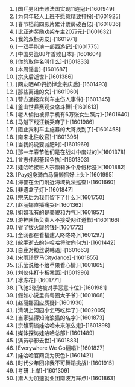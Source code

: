 
1. [国乒男团击败法国实现11连冠]-[1601949]
1. [为何年轻人上班不愿意精致打扮]-[1601925]
1. [春节档前四影片累计票房破百亿]-[1601836]
1. [比亚迪奖励劝架车主20万元]-[1601632]
1. [我的双标男友]-[1601971]
1. [一双手能演一部西游记]-[1601775]
1. [中国男篮88年首败日本]-[1601604]
1. [你的取件名叫什么]-[1601833]
1. [本周谣言]-[1601687]
1. [宗庆后逝世]-[1601386]
1. [网友晒AD钙奶悼念宗庆后]-[1601493]
1. [那些离谱的文]-[1601960]
1. [警方通报宾利车主伤人事件]-[1601345]
1. [釜山世乒赛观众席斗舞]-[1601613]
1. [老人偷拍被抓手机有6万张女生照片]-[1601640]
1. [马魁下线汪新哭麻了]-[1601986]
1. [阻止宾利车主施暴的大哥找到了]-[1601458]
1. [南来北往收官]-[1601396]
1. [当我妈说要减肥时]-[1601969]
1. [那一年春节他们是在战斗中度过的]-[1601378]
1. [曾志伟郝蕾起争执]-[1601303]
1. [娃哈哈接班人宗馥莉多个身份标签]-[1601882]
1. [Pay姐身骑白马慵懒摇好上头]-[1601995]
1. [海警在金门附近海域执法巡查]-[1601660]
1. [非遗盒子灯]-[1601847]
1. [宗庆后为我们留下了什么]-[1601750]
1. [赵丽娜直播痛哭]-[1601362]
1. [姐姐我有的是美貌和力气]-[1601857]
1. [游神队伍负责人不接受网红道歉]-[1601166]
1. [省了拔火罐的钱]-[1601772]
1. [全网都在看福建人咚咚咚]-[1601297]
1. [舵手逝去的娃哈哈将驶向何方]-[1601442]
1. [白鹿对粉丝说韩语]-[1601663]
1. [宋雨琦罗马Citydance]-[1601855]
1. [乐莹说给不给苹果看心情]-[1601865]
1. [刘仪伟打卡板凳面]-[1601996]
1. [冰冻花]-[1601771]
1. [飞驰2张驰被对手恶意卡位]-[1601981]
1. [假如小说里有粤圈太子爷]-[1601868]
1. [赵丽娜回应质疑]-[1601930]
1. [清明上河园小乞丐吃胖了]-[1602005]
1. [当家猫得知流浪猫的名字]-[1601873]
1. [宗馥莉谈娃哈哈未来怎么走]-[1601898]
1. [媒体探访娃哈哈总部]-[1601489]
1. [演员李影去世]-[1601883]
1. [Everywhere We Go翻唱]-[1601827]
1. [娃哈哈官网变为灰色]-[1601421]
1. [时代少年团非我不可舞蹈挑战]-[1601915]
1. [考研 上岸]-[1601309]
1. [猎人为加速就业团南波万踩点]-[1601863]